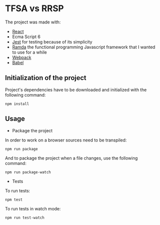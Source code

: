 # TFSA vs RRSP

The project was made with:
- [React](https://facebook.github.io/react/)
- Ecma Script 6
- [Jest](https://facebook.github.io/jest/) for testing because of its simplicity
- [Ramda](http://ramdajs.com/) the functional programming Javascript framework that I wanted to use for a while
- [Webpack](https://webpack.github.io/docs/)
- [Babel](http://babeljs.io/)

## Initialization of the project

Project's dependencies have to be downloaded and initialized with the following command:

```shell
npm install
```

## Usage

- Package the project

In order to work on a browser sources need to be transpiled:

```shell
npm run package
```

And to package the project when a file changes, use the following command:

```shell
npm run package-watch
```

- Tests

To run tests:
```shell
npm test
```

To run tests in watch mode:
```shell
npm run test-watch
```
